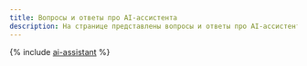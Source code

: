 ```yaml
---
title: Вопросы и ответы про AI-ассистента
description: На странице представлены вопросы и ответы про AI-ассистента.
---
```


{% include [ai-assistant](../../_qa/foundation-models/ai-assistant.md) %}